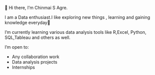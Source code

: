 👋 Hi there, I’m Chinmai S Agre.

I am a Data enthusiast.I like exploring new things , learning and gaining knowledge everyday🌱 

I’m currently learning various data analysis tools like R,Excel, Python, SQL,Tableau and others as well. 

I’m open to:

- Any collaboration work
- Data analysis projects
- Internships


